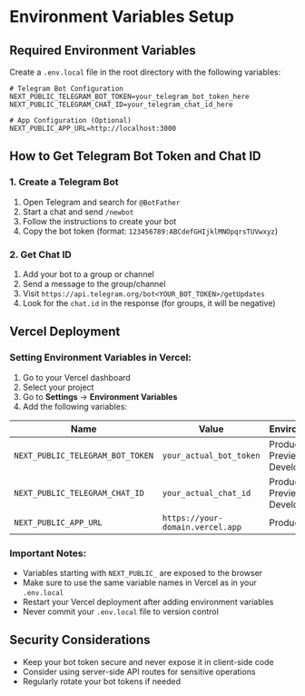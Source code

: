 # Environment Variables Setup

## Required Environment Variables

Create a `.env.local` file in the root directory with the following variables:

```env
# Telegram Bot Configuration
NEXT_PUBLIC_TELEGRAM_BOT_TOKEN=your_telegram_bot_token_here
NEXT_PUBLIC_TELEGRAM_CHAT_ID=your_telegram_chat_id_here

# App Configuration (Optional)
NEXT_PUBLIC_APP_URL=http://localhost:3000
```

## How to Get Telegram Bot Token and Chat ID

### 1. Create a Telegram Bot
1. Open Telegram and search for `@BotFather`
2. Start a chat and send `/newbot`
3. Follow the instructions to create your bot
4. Copy the bot token (format: `123456789:ABCdefGHIjklMNOpqrsTUVwxyz`)

### 2. Get Chat ID
1. Add your bot to a group or channel
2. Send a message to the group/channel
3. Visit `https://api.telegram.org/bot<YOUR_BOT_TOKEN>/getUpdates`
4. Look for the `chat.id` in the response (for groups, it will be negative)

## Vercel Deployment

### Setting Environment Variables in Vercel:

1. Go to your Vercel dashboard
2. Select your project
3. Go to **Settings** → **Environment Variables**
4. Add the following variables:

| Name | Value | Environment |
|------|-------|-------------|
| `NEXT_PUBLIC_TELEGRAM_BOT_TOKEN` | `your_actual_bot_token` | Production, Preview, Development |
| `NEXT_PUBLIC_TELEGRAM_CHAT_ID` | `your_actual_chat_id` | Production, Preview, Development |
| `NEXT_PUBLIC_APP_URL` | `https://your-domain.vercel.app` | Production |

### Important Notes:
- Variables starting with `NEXT_PUBLIC_` are exposed to the browser
- Make sure to use the same variable names in Vercel as in your `.env.local`
- Restart your Vercel deployment after adding environment variables
- Never commit your `.env.local` file to version control

## Security Considerations
- Keep your bot token secure and never expose it in client-side code
- Consider using server-side API routes for sensitive operations
- Regularly rotate your bot tokens if needed
